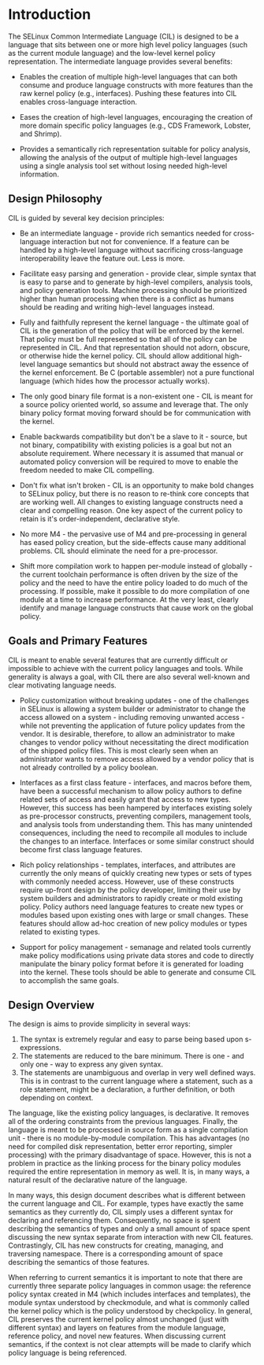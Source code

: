 Introduction
===================

The SELinux Common Intermediate Language (CIL) is designed to be a language that sits between one or more high level policy languages (such as the current module language) and the low-level kernel policy representation. The intermediate language provides several benefits:

* Enables the creation of multiple high-level languages that can both consume and produce language constructs with more features than the raw kernel policy (e.g., interfaces). Pushing these features into CIL enables cross-language interaction.

* Eases the creation of high-level languages, encouraging the creation of more domain specific policy languages (e.g., CDS Framework, Lobster, and Shrimp).

* Provides a semantically rich representation suitable for policy analysis, allowing the analysis of the output of multiple high-level languages using a single analysis tool set without losing needed high-level information.

Design Philosophy
------------------

CIL is guided by several key decision principles:

* Be an intermediate language - provide rich semantics needed for cross-language interaction but not for convenience. If a feature can be handled by a high-level language without sacrificing cross-language interoperability leave the feature out. Less is more.

* Facilitate easy parsing and generation - provide clear, simple syntax that is easy to parse and to generate by high-level compilers, analysis tools, and policy generation tools. Machine processing should be prioritized higher than human processing when there is a conflict as humans should be reading and writing high-level languages instead.

* Fully and faithfully represent the kernel language - the ultimate goal of CIL is the generation of the policy that will be enforced by the kernel. That policy must be full represented so that all of the policy can be represented in CIL. And that representation should not adorn, obscure, or otherwise hide the kernel policy. CIL should allow additional high-level language semantics but should not abstract away the essence of the kernel enforcement. Be C (portable assembler) not a pure functional language (which hides how the processor actually works).

* The only good binary file format is a non-existent one - CIL is meant for a source policy oriented world, so assume and leverage that. The only binary policy format moving forward should be for communication with the kernel.

* Enable backwards compatibility but don't be a slave to it - source, but not binary, compatibility with existing policies is a goal but not an absolute requirement. Where necessary it is assumed that manual or automated policy conversion will be required to move to enable the freedom needed to make CIL compelling.

* Don't fix what isn't broken - CIL is an opportunity to make bold changes to SELinux policy, but there is no reason to re-think core concepts that are working well. All changes to existing language constructs need a clear and compelling reason. One key aspect of the current policy to retain is it's order-independent, declarative style.

* No more M4 - the pervasive use of M4 and pre-processing in general has eased policy creation, but the side-effects cause many additional problems. CIL should eliminate the need for a pre-processor.

* Shift more compilation work to happen per-module instead of globally - the current toolchain performance is often driven by the size of the policy and the need to have the entire policy loaded to do much of the processing. If possible, make it possible to do more compilation of one module at a time to increase performance. At the very least, clearly identify and manage language constructs that cause work on the global policy.

Goals and Primary Features
-----

CIL is meant to enable several features that are currently difficult or impossible to achieve with the current policy languages and tools. While generality is always a goal, with CIL there are also several well-known and clear motivating language needs.

* Policy customization without breaking updates - one of the challenges in SELinux is allowing a system builder or administrator to change the access allowed on a system - including removing unwanted access - while not preventing the application of future policy updates from the vendor. It is desirable, therefore, to allow an administrator to make changes to vendor policy without necessitating the direct modification of the shipped policy files. This is most clearly seen when an administrator wants to remove access allowed by a vendor policy that is not already controlled by a policy boolean.

* Interfaces as a first class feature - interfaces, and macros before them, have been a successful mechanism to allow policy authors to define related sets of access and easily grant that access to new types. However, this success has been hampered by interfaces existing solely as pre-processor constructs, preventing compilers, management tools, and analysis tools from understanding them. This has many unintended consequences, including the need to recompile all modules to include the changes to an interface. Interfaces or some similar construct should become first class language features.

* Rich policy relationships - templates, interfaces, and attributes are currently the only means of quickly creating new types or sets of types with commonly needed access. However, use of these constructs require up-front design by the policy developer, limiting their use by system builders and administrators to rapidly create or mold existing policy. Policy authors need language features to create new types or modules based upon existing ones with large or small changes. These features should allow ad-hoc creation of new policy modules or types related to existing types.

* Support for policy management - semanage and related tools currently make policy modifications using private data stores and code to directly manipulate the binary policy format before it is generated for loading into the kernel. These tools should be able to generate and consume CIL to accomplish the same goals.

Design Overview
------------------

The design is aims to provide simplicity in several ways:

1. The syntax is extremely regular and easy to parse being based upon s-expressions.
2. The statements are reduced to the bare minimum. There is one - and only one - way to express any given syntax.
3. The statements are unambiguous and overlap in very well defined ways. This is in contrast to the current language where a statement, such as a role statement, might be a declaration, a further definition, or both depending on context.

The language, like the existing policy languages, is declarative. It removes all of the ordering constraints from the previous languages. Finally, the language is meant to be processed in source form as a single compilation unit - there is no module-by-module compilation. This has advantages (no need for compiled disk representation, better error reporting, simpler processing) with the primary disadvantage of space. However, this is not a problem in practice as the linking process for the binary policy modules required the entire representation in memory as well. It is, in many ways, a natural result of the declarative nature of the language.

In many ways, this design document describes what is different between the current language and CIL. For example, types have exactly the same semantics as they currently do, CIL simply uses a different syntax for declaring and referencing them. Consequently, no space is spent describing the semantics of types and only a small amount of space spent discussing the new syntax separate from interaction with new CIL features. Contrastingly, CIL has new constructs for creating, managing, and traversing namespace. There is a corresponding amount of space describing the semantics of those features.

When referring to current semantics it is important to note that there are currently three separate policy languages in common usage: the reference policy syntax created in M4 (which includes interfaces and templates), the module syntax understood by checkmodule, and what is commonly called the kernel policy which is the policy understood by checkpolicy. In general, CIL preserves the current kernel policy almost unchanged (just with different syntax) and layers on features from the module language, reference policy, and novel new features. When discussing current semantics, if the context is not clear attempts will be made to clarify which policy language is being referenced.

